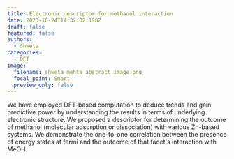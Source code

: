 ```yaml
---
title: Electronic descriptor for methanol interaction
date: 2023-10-24T14:32:02.198Z
draft: false
featured: false
authors:
  - Shweta
categories:
  - DFT
image:
  filename: shweta_mehta_abstract_image.png
  focal_point: Smart
  preview_only: false
---
```

We have employed DFT-based computation to deduce trends and gain predictive power by understanding the results in terms of underlying electronic structure. We proposed a descriptor for determining the outcome of methanol (molecular adsorption or dissociation) with various Zn-based systems. We demonstrate the one-to-one correlation between the presence of energy states at fermi and the outcome of that facet's interaction with MeOH.